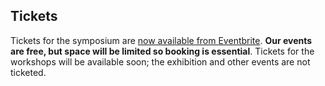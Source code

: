 ## Tickets

Tickets for the symposium are [now available from Eventbrite](https://www.eventbrite.co.uk/e/intersections-symposium-tickets-35385982426). **Our events are free, but space will be limited so booking is essential**. Tickets for the workshops will be available soon; the exhibition and other events are not ticketed.
